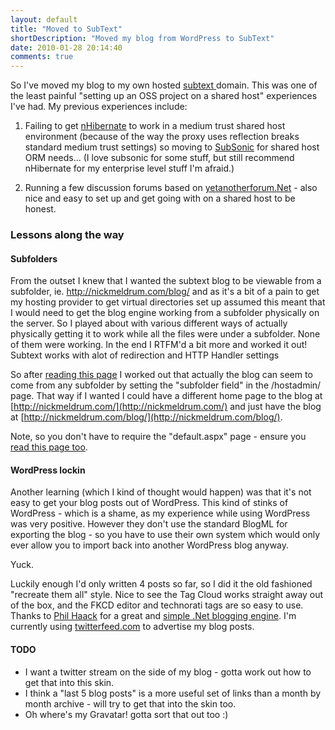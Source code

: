 ```yaml
---
layout: default
title: "Moved to SubText"
shortDescription: "Moved my blog from WordPress to SubText"
date: 2010-01-28 20:14:40
comments: true
---
```

So I've moved my blog to my own hosted [subtext ](http://subtextproject.com/)domain. 
This was one of the least painful "setting up an OSS project on a shared host" experiences I've had. 
My previous experiences include:

 1. Failing to get [nHibernate](https://www.hibernate.org/343.html) to work 
in a medium trust shared host environment (because of the way the proxy uses reflection breaks standard medium
 trust settings) so moving to [SubSonic](http://www.subsonicproject.com/) for shared host ORM needs... 
(I love subsonic for some stuff, but still recommend nHibernate for my enterprise level stuff I'm afraid.)

 2. Running a few discussion forums based on [yetanotherforum.Net](http://www.yetanotherforum.net/) - also nice and easy to set up and get going with on a shared host to be honest. 

### Lessons along the way

#### Subfolders

From the outset I knew that I wanted the subtext blog to be viewable from a subfolder,
 ie. http://nickmeldrum.com/blog/ and as it's a bit of a pain to get my hosting provider to get 
virtual directories set up assumed this meant that I would need to get the blog engine working 
from a subfolder physically on the server.  So I played about with various different ways of 
actually physically getting it to work while all the files were under a subfolder. None of them 
were working. In the end I RTFM'd a bit more and worked it out!  Subtext works with alot of redirection
 and HTTP Handler settings

So after [reading this page](http://code.google.com/p/subtext/wiki/UrlBlogMapping)
 I worked out that actually the blog can seem to come from any subfolder by setting the "subfolder field" 
in the /hostadmin/ page.
 That way if I wanted I could have a different home page to the blog at [http://nickmeldrum.com/](http://nickmeldrum.com/)
 and just have the blog at [http://nickmeldrum.com/blog/](http://nickmeldrum.com/blog/).

  Note, so you don't have to require the "default.aspx" page -
 ensure you [read this page too](http://subtextproject.com/Configuring-a-Custom-404-Page.ashx).

#### WordPress lockin

Another learning (which I kind of thought would happen) was that it's not easy to get your blog posts out of WordPress.
 This kind of stinks of WordPress - which is a shame, as my experience while using WordPress was very positive.
 However they don't use the standard BlogML for exporting the blog - so you have to use their own system which
 would only ever allow you to import back into another WordPress blog anyway.

Yuck.

Luckily enough I'd only written 4 posts so far, so I did it the old fashioned "recreate them all" style. 
 Nice to see the Tag Cloud works straight away out of the box, and the FKCD editor and technorati tags are so easy to use.
  Thanks to [Phil Haack](http://haacked.com/Default.aspx) for a great and [simple .Net blogging engine](http://subtextproject.com/).
  I'm currently using [twitterfeed.com](http://twitterfeed.com/) to advertise my blog posts.

#### TODO

*   I want a twitter stream on the side of my blog - gotta work out how to get that into this skin.
*   I think a "last 5 blog posts" is a more useful set of links than a month by month archive - will try to get that into the skin too.
*   Oh where's my Gravatar! gotta sort that out too :)
